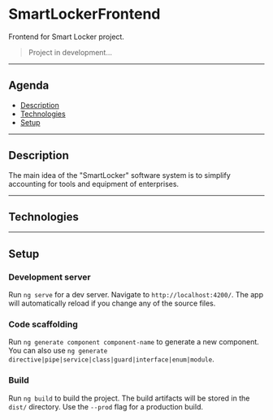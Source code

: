 # SmartLockerFrontend
Frontend for Smart Locker project.
> Project in development...
---
## Agenda
- [Description](#Description)
- [Technologies](#Technologies)
- [Setup](#Setup)
---

## **Description**
The main idea of the "SmartLocker" software system is to simplify accounting for tools and equipment of enterprises.


---

## **Technologies**

---

## **Setup**
### Development server

Run `ng serve` for a dev server. Navigate to `http://localhost:4200/`. The app will automatically reload if you change any of the source files.

### Code scaffolding

Run `ng generate component component-name` to generate a new component. You can also use `ng generate directive|pipe|service|class|guard|interface|enum|module`.

### Build

Run `ng build` to build the project. The build artifacts will be stored in the `dist/` directory. Use the `--prod` flag for a production build.
